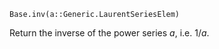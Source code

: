 ```
Base.inv(a::Generic.LaurentSeriesElem)
```

Return the inverse of the power series $a$, i.e. $1/a$.

